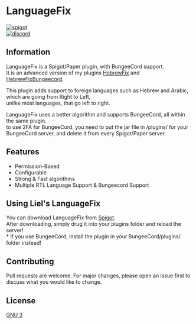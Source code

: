 # LanguageFix

[<img alt="spigot" src="https://lielamar.com/other/github_spigot.png" size=1.5>](https://www.spigotmc.org/resources/language-fix.85682/)
<br>[<img alt="discord" src="https://lielamar.com/other/github_discord.png" size=1.5>](https://discord.gg/NzgBrqR)


## Information
LanguageFix is a Spigot/Paper plugin, with BungeeCord support.
<br>It is an advanced version of my plugins [HebrewFix](https://bitbucket.org/hebrewfix/hebrewfix-plugin/src/develop/) and [HebrewFixBungeecord](https://github.com/LielAmar/HebrewFixBungeecord/tree/master).

This plugin adds support to foreign languages such as Hebrew and Arabic, which are going from Right to Left,
<br>unlike most languages, that go left to right.

LanguageFix uses a better algorithm and supports BungeeCord, all within the same plugin.
<br>to use 2FA for BungeeCord, you need to put the jar file in /plugins/ for your BungeeCord server, and delete it from every Spigot/Paper server.

## Features
* Permission-Based
* Configurable
* Strong & Fast algorithms
* Multiple RTL Language Support
& Bungeecord Support

## Using Liel's LanguageFix
You can download LanguageFix from [Spigot](https://www.spigotmc.org/resources/language-fix.85682/).
<br>After downloading, simply drug it into your plugins folder and reload the server!
<br>* If you use BungeeCord, install the plugin in your BungeeCord/plugins/ folder instead!

## Contributing
Pull requests are welcome. For major changes, please open an issue first to discuss what you would like to change.

## License
[GNU 3](https://choosealicense.com/licenses/agpl-3.0/)
